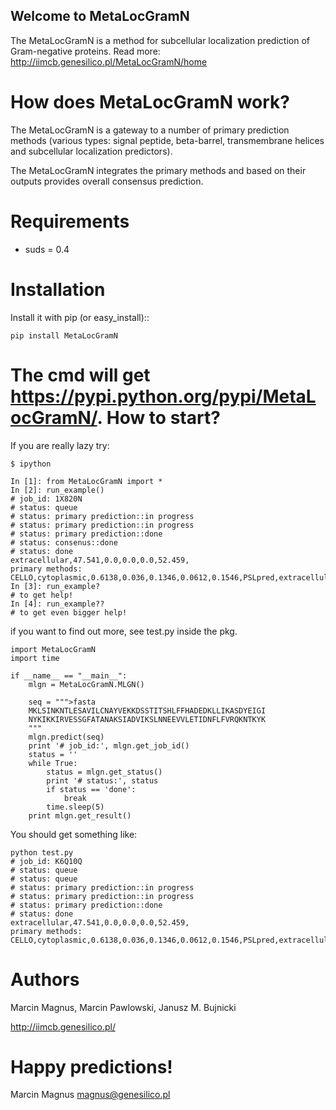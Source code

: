 Welcome to MetaLocGramN
---------------

The MetaLocGramN is a method for subcellular localization prediction of Gram-negative proteins. 
Read more: http://iimcb.genesilico.pl/MetaLocGramN/home

How does MetaLocGramN work?
==================================================

The MetaLocGramN is a gateway to a number of primary prediction methods (various types: signal peptide, beta-barrel, transmembrane helices and subcellular localization predictors).

The MetaLocGramN integrates the primary methods and based on their outputs provides overall consensus prediction. 

Requirements
============

* suds = 0.4

Installation
============

Install it with pip (or easy_install)::

	pip install MetaLocGramN

The cmd will get <https://pypi.python.org/pypi/MetaLocGramN/>.
How to start?
==================================================
If you are really lazy try:
       
    $ ipython
        
	In [1]: from MetaLocGramN import *
	In [2]: run_example()
	# job_id: 1X820N
	# status: queue
	# status: primary prediction::in progress
	# status: primary prediction::in progress
	# status: primary prediction::done
	# status: consenus::done
	# status: done
	extracellular,47.541,0.0,0.0,0.0,52.459,
	primary methods: CELLO,cytoplasmic,0.6138,0.036,0.1346,0.0612,0.1546,PSLpred,extracellular,0.2,0.531,PSORTb3,unknown,0.2,0.2,0.2,0.2,0.2,SosuiGramN,cytoplasmic
	In [3]: run_example?
	# to get help!
	In [4]: run_example??
	# to get even bigger help!

if you want to find out more, see test.py inside the pkg.

	import MetaLocGramN
	import time

	if __name__ == "__main__":
	    mlgn = MetaLocGramN.MLGN()

	    seq = """>fasta
	    MKLSINKNTLESAVILCNAYVEKKDSSTITSHLFFHADEDKLLIKASDYEIGI
	    NYKIKKIRVESSGFATANAKSIADVIKSLNNEEVVLETIDNFLFVRQKNTKYK
	    """
	    mlgn.predict(seq)
	    print '# job_id:', mlgn.get_job_id()
	    status = ''
	    while True:
	        status = mlgn.get_status()
	        print '# status:', status
	        if status == 'done':
	            break
	        time.sleep(5)
	    print mlgn.get_result()

You should get something like:

	python test.py
	# job_id: K6Q10Q
	# status: queue
	# status: queue
	# status: primary prediction::in progress
	# status: primary prediction::in progress
	# status: primary prediction::done
	# status: done
	extracellular,47.541,0.0,0.0,0.0,52.459,
	primary methods: CELLO,cytoplasmic,0.6138,0.036,0.1346,0.0612,0.1546,PSLpred,extracellular,0.2,0.531,PSORTb3,unknown,0.2,0.2,0.2,0.2,0.2,SosuiGramN,cytoplasmic

Authors
==================================================

Marcin Magnus,
Marcin Pawlowski,
Janusz M. Bujnicki

http://iimcb.genesilico.pl/


Happy predictions!
==================================================

Marcin Magnus magnus@genesilico.pl

